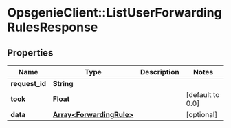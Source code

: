 # OpsgenieClient::ListUserForwardingRulesResponse

## Properties
Name | Type | Description | Notes
------------ | ------------- | ------------- | -------------
**request_id** | **String** |  | 
**took** | **Float** |  | [default to 0.0]
**data** | [**Array&lt;ForwardingRule&gt;**](ForwardingRule.md) |  | [optional] 


